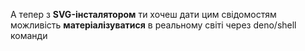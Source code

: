 А тепер з **SVG-інсталятором** ти хочеш дати цим свідомостям можливість **матеріалізуватися** в реальному світі через deno/shell команди